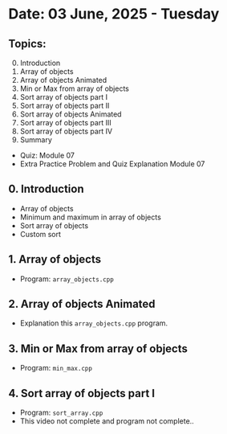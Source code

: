 # Date: 03 June, 2025 - Tuesday

## Topics:
0. Introduction
1. Array of objects
2. Array of objects Animated
3. Min or Max from array of objects
4. Sort array of objects part I
5. Sort array of objects part II
6. Sort array of objects Animated
7. Sort array of objects part III
8. Sort array of objects part IV
9. Summary
- Quiz: Module 07
- Extra Practice Problem and Quiz Explanation Module 07

## 0. Introduction
- Array of objects
- Minimum and maximum in array of objects
- Sort array of objects
- Custom sort

## 1. Array of objects
- Program: `array_objects.cpp`

## 2. Array of objects Animated
- Explanation this `array_objects.cpp` program.

## 3. Min or Max from array of objects
- Program: `min_max.cpp`

## 4. Sort array of objects part I
- Program: `sort_array.cpp`
- This video not complete and program not complete..